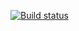 [![Build status](https://ci.appveyor.com/api/projects/status/lju2kehlwos50tii?svg=true)](https://ci.appveyor.com/project/kononova-daria/hw-ajs-11-2)